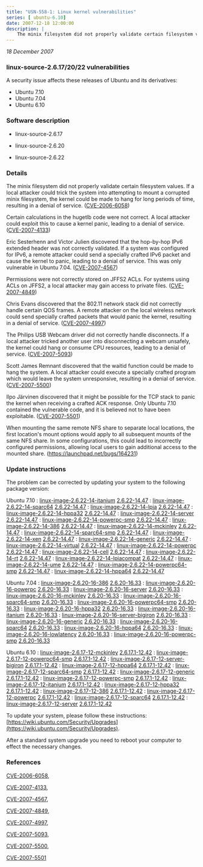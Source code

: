 ```yaml
---
title: "USN-558-1: Linux kernel vulnerabilities"
series: [ ubuntu-6.10]
date: 2007-12-18 12:00:00
description: |
    The minix filesystem did not properly validate certain filesystem values. If a local attacker could trick the system into attempting to mount a corrupted minix filesystem, the kernel could be made to hang for long periods of time, resulting in a denial of service. ([CVE-2006-6058](http://people.ubuntu.com/~ubuntu-security/cve/CVE-2006-6058))
--- 
```

 
 

*18 December 2007*

### linux-source-2.6.17/20/22 vulnerabilities

A security issue affects these releases of Ubuntu and its derivatives:

* Ubuntu 7.10
* Ubuntu 7.04
* Ubuntu 6.10

### Software description

* linux-source-2.6.17 

* linux-source-2.6.20 

* linux-source-2.6.22 

### Details

The minix filesystem did not properly validate certain filesystem values. If a local attacker could trick the system into attempting to mount a corrupted minix filesystem, the kernel could be made to hang for long periods of time, resulting in a denial of service. ([CVE-2006-6058](http://people.ubuntu.com/~ubuntu-security/cve/CVE-2006-6058))

Certain calculations in the hugetlb code were not correct. A local attacker could exploit this to cause a kernel panic, leading to a denial of service. ([CVE-2007-4133](http://people.ubuntu.com/~ubuntu-security/cve/CVE-2007-4133))

Eric Sesterhenn and Victor Julien discovered that the hop-by-hop IPv6 extended header was not correctly validated. If a system was configured for IPv6, a remote attacker could send a specially crafted IPv6 packet and cause the kernel to panic, leading to a denial of service. This was only vulnerable in Ubuntu 7.04. ([CVE-2007-4567](http://people.ubuntu.com/~ubuntu-security/cve/CVE-2007-4567))

Permissions were not correctly stored on JFFS2 ACLs. For systems using ACLs on JFFS2, a local attacker may gain access to private files. ([CVE-2007-4849](http://people.ubuntu.com/~ubuntu-security/cve/CVE-2007-4849))

Chris Evans discovered that the 802.11 network stack did not correctly handle certain QOS frames. A remote attacker on the local wireless network could send specially crafted packets that would panic the kernel, resulting in a denial of service. ([CVE-2007-4997](http://people.ubuntu.com/~ubuntu-security/cve/CVE-2007-4997))

The Philips USB Webcam driver did not correctly handle disconnects. If a local attacker tricked another user into disconnecting a webcam unsafely, the kernel could hang or consume CPU resources, leading to a denial of service. ([CVE-2007-5093](http://people.ubuntu.com/~ubuntu-security/cve/CVE-2007-5093))

Scott James Remnant discovered that the waitid function could be made to hang the system. A local attacker could execute a specially crafted program which would leave the system unresponsive, resulting in a denial of service. ([CVE-2007-5500](http://people.ubuntu.com/~ubuntu-security/cve/CVE-2007-5500))

Ilpo Järvinen discovered that it might be possible for the TCP stack to panic the kernel when receiving a crafted ACK response. Only Ubuntu 7.10 contained the vulnerable code, and it is believed not to have been exploitable. ([CVE-2007-5501](http://people.ubuntu.com/~ubuntu-security/cve/CVE-2007-5501))

When mounting the same remote NFS share to separate local locations, the first location&#39;s mount options would apply to all subsequent mounts of the same NFS share. In some configurations, this could lead to incorrectly configured permissions, allowing local users to gain additional access to the mounted share. (https://launchpad.net/bugs/164231) 

### Update instructions

The problem can be corrected by updating your system to the following package version:

Ubuntu 7.10
 : [linux-image-2.6.22-14-itanium](https://launchpad.net/ubuntu/+source/linux-source-2.6.22) <span> [2.6.22-14.47](https://launchpad.net/ubuntu/+source/linux-source-2.6.22/2.6.22-14.47) </span> 
 : [linux-image-2.6.22-14-sparc64](https://launchpad.net/ubuntu/+source/linux-source-2.6.22) <span> [2.6.22-14.47](https://launchpad.net/ubuntu/+source/linux-source-2.6.22/2.6.22-14.47) </span> 
 : [linux-image-2.6.22-14-lpia](https://launchpad.net/ubuntu/+source/linux-source-2.6.22) <span> [2.6.22-14.47](https://launchpad.net/ubuntu/+source/linux-source-2.6.22/2.6.22-14.47) </span> 
 : [linux-image-2.6.22-14-hppa32](https://launchpad.net/ubuntu/+source/linux-source-2.6.22) <span> [2.6.22-14.47](https://launchpad.net/ubuntu/+source/linux-source-2.6.22/2.6.22-14.47) </span> 
 : [linux-image-2.6.22-14-server](https://launchpad.net/ubuntu/+source/linux-source-2.6.22) <span> [2.6.22-14.47](https://launchpad.net/ubuntu/+source/linux-source-2.6.22/2.6.22-14.47) </span> 
 : [linux-image-2.6.22-14-powerpc-smp](https://launchpad.net/ubuntu/+source/linux-source-2.6.22) <span> [2.6.22-14.47](https://launchpad.net/ubuntu/+source/linux-source-2.6.22/2.6.22-14.47) </span> 
 : [linux-image-2.6.22-14-386](https://launchpad.net/ubuntu/+source/linux-source-2.6.22) <span> [2.6.22-14.47](https://launchpad.net/ubuntu/+source/linux-source-2.6.22/2.6.22-14.47) </span> 
 : [linux-image-2.6.22-14-mckinley](https://launchpad.net/ubuntu/+source/linux-source-2.6.22) <span> [2.6.22-14.47](https://launchpad.net/ubuntu/+source/linux-source-2.6.22/2.6.22-14.47) </span> 
 : [linux-image-2.6.22-14-sparc64-smp](https://launchpad.net/ubuntu/+source/linux-source-2.6.22) <span> [2.6.22-14.47](https://launchpad.net/ubuntu/+source/linux-source-2.6.22/2.6.22-14.47) </span> 
 : [linux-image-2.6.22-14-xen](https://launchpad.net/ubuntu/+source/linux-source-2.6.22) <span> [2.6.22-14.47](https://launchpad.net/ubuntu/+source/linux-source-2.6.22/2.6.22-14.47) </span> 
 : [linux-image-2.6.22-14-generic](https://launchpad.net/ubuntu/+source/linux-source-2.6.22) <span> [2.6.22-14.47](https://launchpad.net/ubuntu/+source/linux-source-2.6.22/2.6.22-14.47) </span> 
 : [linux-image-2.6.22-14-virtual](https://launchpad.net/ubuntu/+source/linux-source-2.6.22) <span> [2.6.22-14.47](https://launchpad.net/ubuntu/+source/linux-source-2.6.22/2.6.22-14.47) </span> 
 : [linux-image-2.6.22-14-powerpc](https://launchpad.net/ubuntu/+source/linux-source-2.6.22) <span> [2.6.22-14.47](https://launchpad.net/ubuntu/+source/linux-source-2.6.22/2.6.22-14.47) </span> 
 : [linux-image-2.6.22-14-cell](https://launchpad.net/ubuntu/+source/linux-source-2.6.22) <span> [2.6.22-14.47](https://launchpad.net/ubuntu/+source/linux-source-2.6.22/2.6.22-14.47) </span> 
 : [linux-image-2.6.22-14-rt](https://launchpad.net/ubuntu/+source/linux-source-2.6.22) <span> [2.6.22-14.47](https://launchpad.net/ubuntu/+source/linux-source-2.6.22/2.6.22-14.47) </span> 
 : [linux-image-2.6.22-14-lpiacompat](https://launchpad.net/ubuntu/+source/linux-source-2.6.22) <span> [2.6.22-14.47](https://launchpad.net/ubuntu/+source/linux-source-2.6.22/2.6.22-14.47) </span> 
 : [linux-image-2.6.22-14-ume](https://launchpad.net/ubuntu/+source/linux-source-2.6.22) <span> [2.6.22-14.47](https://launchpad.net/ubuntu/+source/linux-source-2.6.22/2.6.22-14.47) </span> 
 : [linux-image-2.6.22-14-powerpc64-smp](https://launchpad.net/ubuntu/+source/linux-source-2.6.22) <span> [2.6.22-14.47](https://launchpad.net/ubuntu/+source/linux-source-2.6.22/2.6.22-14.47) </span> 
 : [linux-image-2.6.22-14-hppa64](https://launchpad.net/ubuntu/+source/linux-source-2.6.22) <span> [2.6.22-14.47](https://launchpad.net/ubuntu/+source/linux-source-2.6.22/2.6.22-14.47) </span> 

Ubuntu 7.04
 : [linux-image-2.6.20-16-386](https://launchpad.net/ubuntu/+source/linux-source-2.6.20) <span> [2.6.20-16.33](https://launchpad.net/ubuntu/+source/linux-source-2.6.20/2.6.20-16.33) </span> 
 : [linux-image-2.6.20-16-powerpc](https://launchpad.net/ubuntu/+source/linux-source-2.6.20) <span> [2.6.20-16.33](https://launchpad.net/ubuntu/+source/linux-source-2.6.20/2.6.20-16.33) </span> 
 : [linux-image-2.6.20-16-server](https://launchpad.net/ubuntu/+source/linux-source-2.6.20) <span> [2.6.20-16.33](https://launchpad.net/ubuntu/+source/linux-source-2.6.20/2.6.20-16.33) </span> 
 : [linux-image-2.6.20-16-mckinley](https://launchpad.net/ubuntu/+source/linux-source-2.6.20) <span> [2.6.20-16.33](https://launchpad.net/ubuntu/+source/linux-source-2.6.20/2.6.20-16.33) </span> 
 : [linux-image-2.6.20-16-sparc64-smp](https://launchpad.net/ubuntu/+source/linux-source-2.6.20) <span> [2.6.20-16.33](https://launchpad.net/ubuntu/+source/linux-source-2.6.20/2.6.20-16.33) </span> 
 : [linux-image-2.6.20-16-powerpc64-smp](https://launchpad.net/ubuntu/+source/linux-source-2.6.20) <span> [2.6.20-16.33](https://launchpad.net/ubuntu/+source/linux-source-2.6.20/2.6.20-16.33) </span> 
 : [linux-image-2.6.20-16-hppa32](https://launchpad.net/ubuntu/+source/linux-source-2.6.20) <span> [2.6.20-16.33](https://launchpad.net/ubuntu/+source/linux-source-2.6.20/2.6.20-16.33) </span> 
 : [linux-image-2.6.20-16-itanium](https://launchpad.net/ubuntu/+source/linux-source-2.6.20) <span> [2.6.20-16.33](https://launchpad.net/ubuntu/+source/linux-source-2.6.20/2.6.20-16.33) </span> 
 : [linux-image-2.6.20-16-server-bigiron](https://launchpad.net/ubuntu/+source/linux-source-2.6.20) <span> [2.6.20-16.33](https://launchpad.net/ubuntu/+source/linux-source-2.6.20/2.6.20-16.33) </span> 
 : [linux-image-2.6.20-16-generic](https://launchpad.net/ubuntu/+source/linux-source-2.6.20) <span> [2.6.20-16.33](https://launchpad.net/ubuntu/+source/linux-source-2.6.20/2.6.20-16.33) </span> 
 : [linux-image-2.6.20-16-sparc64](https://launchpad.net/ubuntu/+source/linux-source-2.6.20) <span> [2.6.20-16.33](https://launchpad.net/ubuntu/+source/linux-source-2.6.20/2.6.20-16.33) </span> 
 : [linux-image-2.6.20-16-hppa64](https://launchpad.net/ubuntu/+source/linux-source-2.6.20) <span> [2.6.20-16.33](https://launchpad.net/ubuntu/+source/linux-source-2.6.20/2.6.20-16.33) </span> 
 : [linux-image-2.6.20-16-lowlatency](https://launchpad.net/ubuntu/+source/linux-source-2.6.20) <span> [2.6.20-16.33](https://launchpad.net/ubuntu/+source/linux-source-2.6.20/2.6.20-16.33) </span> 
 : [linux-image-2.6.20-16-powerpc-smp](https://launchpad.net/ubuntu/+source/linux-source-2.6.20) <span> [2.6.20-16.33](https://launchpad.net/ubuntu/+source/linux-source-2.6.20/2.6.20-16.33) </span> 

Ubuntu 6.10
 : [linux-image-2.6.17-12-mckinley](https://launchpad.net/ubuntu/+source/linux-source-2.6.17) <span> [2.6.17.1-12.42](https://launchpad.net/ubuntu/+source/linux-source-2.6.17/2.6.17.1-12.42) </span> 
 : [linux-image-2.6.17-12-powerpc64-smp](https://launchpad.net/ubuntu/+source/linux-source-2.6.17) <span> [2.6.17.1-12.42](https://launchpad.net/ubuntu/+source/linux-source-2.6.17/2.6.17.1-12.42) </span> 
 : [linux-image-2.6.17-12-server-bigiron](https://launchpad.net/ubuntu/+source/linux-source-2.6.17) <span> [2.6.17.1-12.42](https://launchpad.net/ubuntu/+source/linux-source-2.6.17/2.6.17.1-12.42) </span> 
 : [linux-image-2.6.17-12-hppa64](https://launchpad.net/ubuntu/+source/linux-source-2.6.17) <span> [2.6.17.1-12.42](https://launchpad.net/ubuntu/+source/linux-source-2.6.17/2.6.17.1-12.42) </span> 
 : [linux-image-2.6.17-12-sparc64-smp](https://launchpad.net/ubuntu/+source/linux-source-2.6.17) <span> [2.6.17.1-12.42](https://launchpad.net/ubuntu/+source/linux-source-2.6.17/2.6.17.1-12.42) </span> 
 : [linux-image-2.6.17-12-generic](https://launchpad.net/ubuntu/+source/linux-source-2.6.17) <span> [2.6.17.1-12.42](https://launchpad.net/ubuntu/+source/linux-source-2.6.17/2.6.17.1-12.42) </span> 
 : [linux-image-2.6.17-12-powerpc-smp](https://launchpad.net/ubuntu/+source/linux-source-2.6.17) <span> [2.6.17.1-12.42](https://launchpad.net/ubuntu/+source/linux-source-2.6.17/2.6.17.1-12.42) </span> 
 : [linux-image-2.6.17-12-itanium](https://launchpad.net/ubuntu/+source/linux-source-2.6.17) <span> [2.6.17.1-12.42](https://launchpad.net/ubuntu/+source/linux-source-2.6.17/2.6.17.1-12.42) </span> 
 : [linux-image-2.6.17-12-hppa32](https://launchpad.net/ubuntu/+source/linux-source-2.6.17) <span> [2.6.17.1-12.42](https://launchpad.net/ubuntu/+source/linux-source-2.6.17/2.6.17.1-12.42) </span> 
 : [linux-image-2.6.17-12-386](https://launchpad.net/ubuntu/+source/linux-source-2.6.17) <span> [2.6.17.1-12.42](https://launchpad.net/ubuntu/+source/linux-source-2.6.17/2.6.17.1-12.42) </span> 
 : [linux-image-2.6.17-12-powerpc](https://launchpad.net/ubuntu/+source/linux-source-2.6.17) <span> [2.6.17.1-12.42](https://launchpad.net/ubuntu/+source/linux-source-2.6.17/2.6.17.1-12.42) </span> 
 : [linux-image-2.6.17-12-sparc64](https://launchpad.net/ubuntu/+source/linux-source-2.6.17) <span> [2.6.17.1-12.42](https://launchpad.net/ubuntu/+source/linux-source-2.6.17/2.6.17.1-12.42) </span> 
 : [linux-image-2.6.17-12-server](https://launchpad.net/ubuntu/+source/linux-source-2.6.17) <span> [2.6.17.1-12.42](https://launchpad.net/ubuntu/+source/linux-source-2.6.17/2.6.17.1-12.42) </span> 

To update your system, please follow these instructions: [https://wiki.ubuntu.com/Security/Upgrades](https://wiki.ubuntu.com/Security/Upgrades).

After a standard system upgrade you need to reboot your computer to effect the necessary changes. 

### References

 
 [CVE-2006-6058](http://people.ubuntu.com/~ubuntu-security/cve/CVE-2006-6058), 

 [CVE-2007-4133](http://people.ubuntu.com/~ubuntu-security/cve/CVE-2007-4133), 

 [CVE-2007-4567](http://people.ubuntu.com/~ubuntu-security/cve/CVE-2007-4567), 

 [CVE-2007-4849](http://people.ubuntu.com/~ubuntu-security/cve/CVE-2007-4849), 

 [CVE-2007-4997](http://people.ubuntu.com/~ubuntu-security/cve/CVE-2007-4997), 

 [CVE-2007-5093](http://people.ubuntu.com/~ubuntu-security/cve/CVE-2007-5093), 

 [CVE-2007-5500](http://people.ubuntu.com/~ubuntu-security/cve/CVE-2007-5500), 

 [CVE-2007-5501](http://people.ubuntu.com/~ubuntu-security/cve/CVE-2007-5501)
 

